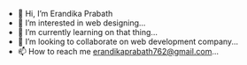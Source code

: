 - 👋 Hi, I’m Erandika Prabath
- 👀 I’m interested in web designing...
- 🌱 I’m currently learning on that thing...
- 💞️ I’m looking to collaborate on web development company...
- 📫 How to reach me erandikaprabath762@gmail.com...

<!---
Erandika15762/Erandika15762 is a ✨ special ✨ repository because its `README.md` (this file) appears on your GitHub profile.
You can click the Preview link to take a look at your changes.
--->
